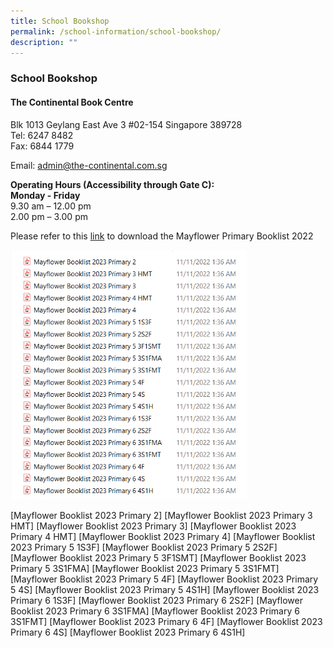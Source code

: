 ```yaml
---
title: School Bookshop
permalink: /school-information/school-bookshop/
description: ""
---
```

### **School Bookshop**
#### **The Continental Book Centre**
Blk 1013 Geylang East Ave 3 #02-154 Singapore 389728<br>
Tel: 6247 8482<br>
Fax: 6844 1779

Email: [admin@the-continental.com.sg](mailto:admin@the-continental.com.sg)

**Operating Hours (Accessibility through Gate C):**<br>
**Monday - Friday**<br>
9.30 am – 12.00 pm<br>
2.00 pm – 3.00 pm

Please refer to this [link](/files/mayflower%20booklist%202023.pdf) to download the Mayflower Primary Booklist 2022

<img style="width:75%" src="/images/Booklist2023.png">

[Mayflower Booklist 2023 Primary 2]
[Mayflower Booklist 2023 Primary 3 HMT]
[Mayflower Booklist 2023 Primary 3]
[Mayflower Booklist 2023 Primary 4 HMT]
[Mayflower Booklist 2023 Primary 4]
[Mayflower Booklist 2023 Primary 5 1S3F]
[Mayflower Booklist 2023 Primary 5 2S2F]
[Mayflower Booklist 2023 Primary 5 3F1SMT]
[Mayflower Booklist 2023 Primary 5 3S1FMA]
[Mayflower Booklist 2023 Primary 5 3S1FMT]
[Mayflower Booklist 2023 Primary 5 4F]
[Mayflower Booklist 2023 Primary 5 4S]
[Mayflower Booklist 2023 Primary 5 4S1H]
[Mayflower Booklist 2023 Primary 6 1S3F]
[Mayflower Booklist 2023 Primary 6 2S2F]
[Mayflower Booklist 2023 Primary 6 3S1FMA]
[Mayflower Booklist 2023 Primary 6 3S1FMT]
[Mayflower Booklist 2023 Primary 6 4F]
[Mayflower Booklist 2023 Primary 6 4S]
[Mayflower Booklist 2023 Primary 6 4S1H]